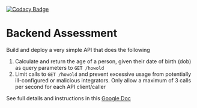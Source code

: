 [![Codacy Badge](https://app.codacy.com/project/badge/Grade/e99bca77f8cc4868aa41734c09c79682)](https://www.codacy.com/gh/rammyblog/age-calculator/dashboard?utm_source=github.com&amp;utm_medium=referral&amp;utm_content=rammyblog/age-calculator&amp;utm_campaign=Badge_Grade)
# Backend Assessment

Build and deploy a very simple API that does the following

1.  Calculate and return the age of a person, given their date of birth (dob) as query parameters to `GET /howold`
2.  Limit calls to `GET /howold` and prevent excessive usage from potentially ill-configured or malicious integrators. Only allow a maximum of 3 calls per second for each API client/caller

See full details and instructions in this [Google Doc](https://docs.google.com/document/d/1ma5vKz0j34gwI9WYrZddMM1ENlQddGOVFJ5qdSq2QlQ)